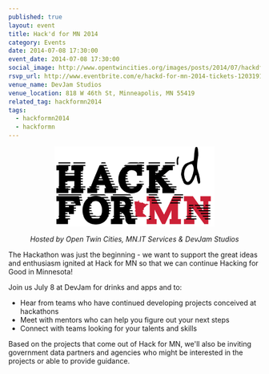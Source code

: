 ```yaml
---
published: true 
layout: event 
title: Hack'd for MN 2014 
category: Events
date: 2014-07-08 17:30:00
event_date: 2014-07-08 17:30:00
social_image: http://www.opentwincities.org/images/posts/2014/07/hackdformnm.png
rsvp_url: http://www.eventbrite.com/e/hackd-for-mn-2014-tickets-12031916787
venue_name: DevJam Studios
venue_location: 818 W 46th St, Minneapolis, MN 55419
related_tag: hackformn2014
tags:
  - hackformn2014
  - hackformn
---
```


<p align="center">
  <img alt="Hack'd for MN" src="/images/posts/2014/07/hackdformnm.png"/>
  <p align="center">
    <em>Hosted by Open Twin Cities, MN.IT Services & DevJam Studios</em>
  </p>
</p>

The Hackathon was just the beginning - we want to support the great ideas and 
enthusiasm ignited at Hack for MN so that we can continue Hacking for Good in 
Minnesota!

Join us July 8 at DevJam for drinks and apps and to: 

* Hear from teams who have continued developing projects conceived at hackathons
* Meet with mentors who can help you figure out your next steps
* Connect with teams looking for your talents and skills

Based on the projects that come out of Hack for MN, we'll also be inviting 
government data partners and agencies who might be interested in the projects 
or able to provide guidance. 
